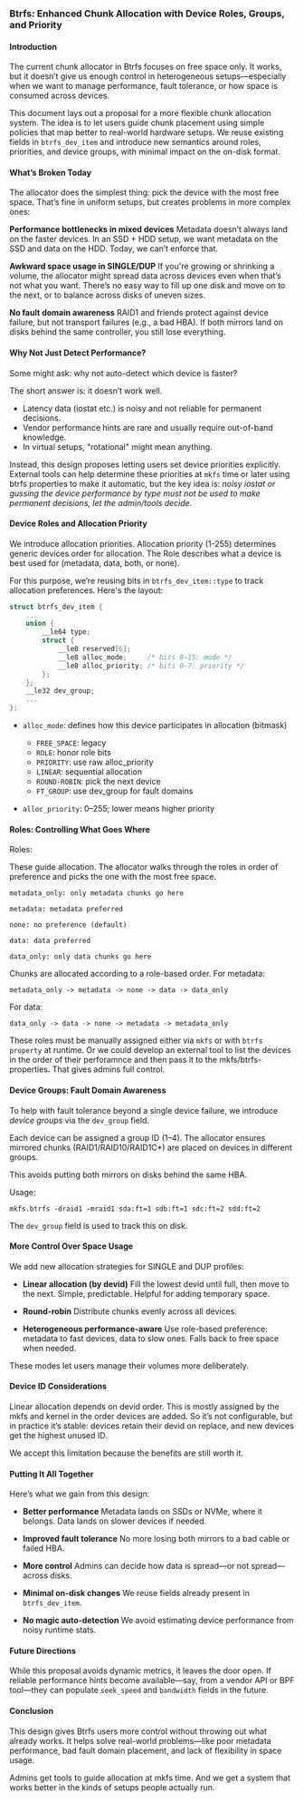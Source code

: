 ### Btrfs: Enhanced Chunk Allocation with Device Roles, Groups, and Priority

#### Introduction

The current chunk allocator in Btrfs focuses on free space only. It works, but it doesn’t give us enough control in heterogeneous setups—especially when we want to manage performance, fault tolerance, or how space is consumed across devices.

This document lays out a proposal for a more flexible chunk allocation system. The idea is to let users guide chunk placement using simple policies that map better to real-world hardware setups. We reuse existing fields in `btrfs_dev_item` and introduce new semantics around roles, priorities, and device groups, with minimal impact on the on-disk format.


#### What’s Broken Today

The allocator does the simplest thing: pick the device with the most free space. That’s fine in uniform setups, but creates problems in more complex ones:

**Performance bottlenecks in mixed devices**
Metadata doesn’t always land on the faster devices. In an SSD + HDD setup, we want metadata on the SSD and data on the HDD. Today, we can’t enforce that.

**Awkward space usage in SINGLE/DUP**
If you're growing or shrinking a volume, the allocator might spread data across devices even when that’s not what you want. There’s no easy way to fill up one disk and move on to the next, or to balance across disks of uneven sizes.

**No fault domain awareness**
RAID1 and friends protect against device failure, but not transport failures (e.g., a bad HBA). If both mirrors land on disks behind the same controller, you still lose everything.


#### Why Not Just Detect Performance?

Some might ask: why not auto-detect which device is faster?

The short answer is: it doesn’t work well.

* Latency data (iostat etc.) is noisy and not reliable for permanent decisions.
* Vendor performance hints are rare and usually require out-of-band knowledge.
* In virtual setups, "rotational" might mean anything.

Instead, this design proposes letting users set device priorities explicitly. External tools can help determine these priorities at `mkfs` time or later using btrfs properties to make it automatic, but the key idea is: *noisy iostat or gussing the device performance by type must not be used to make permanent decisions, let the admin/tools decide.*


#### Device Roles and Allocation Priority

We introduce allocation priorities. Allocation priority (1-255) determines generic devices order for allocation. The Role describes what a device is best used for (metadata, data, both, or none).

For this purpose, we’re reusing bits in `btrfs_dev_item::type` to track allocation preferences. Here's the layout:

```c
struct btrfs_dev_item {
    ...
    union {
        __le64 type;
        struct {
            __le8 reserved[6];
            __le8 alloc_mode;     /* bits 8–15: mode */
            __le8 alloc_priority; /* bits 0–7: priority */
        };
    };
    __le32 dev_group;
    ...
};
```

* `alloc_mode`: defines how this device participates in allocation (bitmask)

  * `FREE_SPACE`: legacy
  * `ROLE`: honor role bits
  * `PRIORITY`: use raw alloc\_priority
  * `LINEAR`: sequential allocation
  * `ROUND-ROBIN`: pick the next device
  * `FT_GROUP`: use dev\_group for fault domains

* `alloc_priority`: 0–255; lower means higher priority


#### Roles: Controlling What Goes Where

Roles:

These guide allocation. The allocator walks through the roles in order of preference and picks the one with the most free space.

    metadata_only: only metadata chunks go here

    metadata: metadata preferred

    none: no preference (default)

    data: data preferred

    data_only: only data chunks go here

Chunks are allocated according to a role-based order. For metadata:

    metadata_only -> metadata -> none -> data -> data_only

For data:

    data_only -> data -> none -> metadata -> metadata_only

These roles must be manually assigned either via `mkfs` or with `btrfs property` at runtime. Or we could develop an external tool to list the devices in the order of their perforamnce and then pass it to the mkfs/btrfs-properties. That gives admins full control.


#### Device Groups: Fault Domain Awareness

To help with fault tolerance beyond a single device failure, we introduce *device groups* via the `dev_group` field.

Each device can be assigned a group ID (1–4). The allocator ensures mirrored chunks (RAID1/RAID10/RAID1C\*) are placed on devices in different groups.

This avoids putting both mirrors on disks behind the same HBA.

Usage:

```
mkfs.btrfs -draid1 -mraid1 sda:ft=1 sdb:ft=1 sdc:ft=2 sdd:ft=2
```

The `dev_group` field is used to track this on disk.


#### More Control Over Space Usage

We add new allocation strategies for SINGLE and DUP profiles:

* **Linear allocation (by devid)**
  Fill the lowest devid until full, then move to the next. Simple, predictable. Helpful for adding temporary space.

* **Round-robin**
  Distribute chunks evenly across all devices.

* **Heterogeneous performance-aware**
  Use role-based preference: metadata to fast devices, data to slow ones. Falls back to free space when needed.

These modes let users manage their volumes more deliberately.


#### Device ID Considerations

Linear allocation depends on devid order. This is mostly assigned by the mkfs and kernel in the order devices are added. So it’s not configurable, but in practice it’s stable: devices retain their devid on replace, and new devices get the highest unused ID.

We accept this limitation because the benefits are still worth it.


#### Putting It All Together

Here’s what we gain from this design:

* **Better performance**
  Metadata lands on SSDs or NVMe, where it belongs. Data lands on slower devices if needed.

* **Improved fault tolerance**
  No more losing both mirrors to a bad cable or failed HBA.

* **More control**
  Admins can decide how data is spread—or not spread—across disks.

* **Minimal on-disk changes**
  We reuse fields already present in `btrfs_dev_item`.

* **No magic auto-detection**
  We avoid estimating device performance from noisy runtime stats.


#### Future Directions

While this proposal avoids dynamic metrics, it leaves the door open. If reliable performance hints become available—say, from a vendor API or BPF tool—they can populate `seek_speed` and `bandwidth` fields in the future.


#### Conclusion

This design gives Btrfs users more control without throwing out what already works. It helps solve real-world problems—like poor metadata performance, bad fault domain placement, and lack of flexibility in space usage.

Admins get tools to guide allocation at mkfs time. And we get a system that works better in the kinds of setups people actually run.

